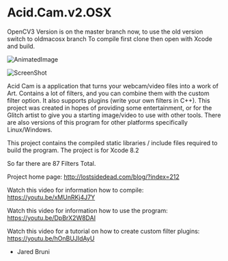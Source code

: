 # Acid.Cam.v2.OSX

OpenCV3 Version is on the master branch  now, to use the old version switch to oldmacosx branch
To compile first clone then open with Xcode and build.


![AnimatedImage](http://lostsidedead.biz/gif/jaredpeace.gif "screenshot")


![ScreenShot](https://github.com/lostjared/Acid.Cam.v2.OSX/blob/master/acscreen.jpg?raw=true "screenshot")

Acid Cam is a application that turns your webcam/video files into a work of Art.
Contains a lot of filters, and you can combine them with the custom filter option.
It also supports plugins (write your own filters in C++). This project was created
in hopes of providing some entertainment, or for the Glitch artist  to give you a 
starting image/video to use with other tools. There are also versions of this program
for other platforms specifically Linux/Windows. 

This project contains the compiled static libraries / include files required to build the program.
The project is for Xcode 8.2

So far there are 87 Filters Total.

Project home page: http://lostsidedead.com/blog/?index=212

Watch this video for information how to compile: https://youtu.be/xMUnRKj4J7Y

Watch this video for information how to use the program: https://youtu.be/DpBrX2W8DAI

Watch this video for a tutorial on how to create custom filter plugins: https://youtu.be/hOnBUJIdAyU


- Jared Bruni
